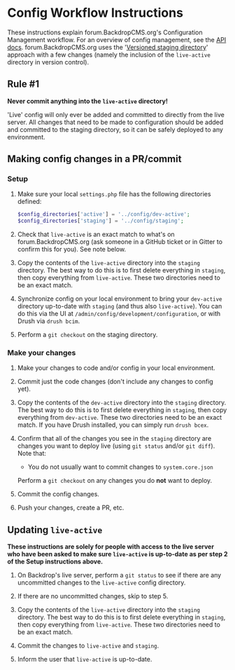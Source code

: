 # Config Workflow Instructions

These instructions explain forum.BackdropCMS.org's Configuration Management
workflow. For an overview of config management, see the
[API docs](https://api.backdropcms.org/documentation/working-configuration).
forum.BackdropCMS.org uses the
'[Versioned staging directory](https://api.backdropcms.org/documentation/versioned-staging-directory)'
approach with a few changes (namely the inclusion of the `live-active` directory
in version control).

## Rule #1

**Never commit anything into the `live-active` directory!**

'Live' config will only ever be added and committed to directly from the live
server. All changes that need to be made to configuration should be added and
committed to the staging directory, so it can be safely deployed to any
environment.

## Making config changes in a PR/commit

### Setup

1. Make sure your local `settings.php` file has the following directories
   defined:
   ```php
   $config_directories['active'] = '../config/dev-active';
   $config_directories['staging'] = '../config/staging';
   ```

2. Check that `live-active` is an exact match to what's on forum.BackdropCMS.org
   (ask someone in a GitHub ticket or in Gitter to confirm this for you). See
   note below.

3. Copy the contents of the `live-active` directory into the `staging`
   directory. The best way to do this is to first delete everything in
   `staging`, then copy everything from `live-active`. These two directories
   need to be an exact match.

4. Synchronize config on your local environment to bring your `dev-active`
   directory up-to-date with `staging` (and thus also `live-active`). You can do
   this via the UI at `/admin/config/development/configuration`, or with Drush
   via `drush bcim`.

5. Perform a `git checkout` on the staging directory.

### Make your changes

1. Make your changes to code and/or config in your local environment.

2. Commit just the code changes (don't include any changes to config yet).

3. Copy the contents of the `dev-active` directory into the `staging` directory.
   The best way to do this is to first delete everything in `staging`, then copy
   everything from `dev-active`. These two directories need to be an exact
   match. If you have Drush installed, you can simply run `drush bcex`.

4. Confirm that all of the changes you see in the `staging` directory are
   changes you want to deploy live (using `git status` and/or `git diff`). Note
   that:

   - You do not usually want to commit changes to `system.core.json`

   Perform a `git checkout` on any changes you do **not** want to deploy.

5. Commit the config changes.

6. Push your changes, create a PR, etc.

## Updating `live-active`

**These instructions are solely for people with access to the live server who
have been asked to make sure `live-active` is up-to-date as per step 2 of the
Setup instructions above.**

1. On Backdrop's live server, perform a `git status` to see if there are any
   uncommitted changes to the `live-active` config directory.

2. If there are no uncommitted changes, skip to step 5.

3. Copy the contents of the `live-active` directory into the `staging`
   directory. The best way to do this is to first delete everything in
   `staging`, then copy everything from `live-active`. These two directories
   need to be an exact match.

4. Commit the changes to `live-active` and `staging`.

5. Inform the user that `live-active` is up-to-date.
